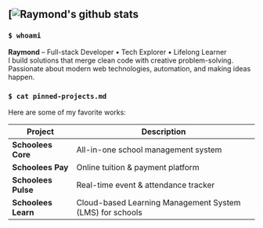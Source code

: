 [![Raymond's github stats](https://github-readme-stats.vercel.app/api?username=anuraghazra&show_icons=true&theme=graywhite)
---

### `$ whoami`
**Raymond** – Full-stack Developer • Tech Explorer • Lifelong Learner  
I build solutions that merge clean code with creative problem-solving.  
Passionate about modern web technologies, automation, and making ideas happen.

<!--
### `$ ls -l`
- 📎 [LinkedIn](https://www.linkedin.com/in/rpbaguio)  
- 📸 [Instagram](https://instagram.com/rpbaguio)  
- 📂 [Portfolio Website](#) _(Coming Soon)_
--->

### `$ cat pinned-projects.md`
Here are some of my favorite works:  

| Project | Description |
|---------|-------------|
| **Schoolees Core** | All-in-one school management system |
| **Schoolees Pay** | Online tuition & payment platform |
| **Schoolees Pulse** | Real-time event & attendance tracker |
| **Schoolees Learn** | Cloud-based Learning Management System (LMS) for schools |

<!--
Optional: GitHub Metrics
![Metrics](https://metrics.lecoq.io/rpbaguio?template=classic&base.repositories=0&base.metadata=0&stars=1&achievements=1&languages=1&languages.limit=8&languages.colors=github&languages.threshold=0%25&stars.limit=4&achievements.threshold=C&achievements.secrets=true&achievements.limit=0&config.timezone=Asia%2FManila)
-->

<!--
Optional: Top Languages
[![Top Langs](https://github-readme-stats.vercel.app/api/top-langs/?username=rpbaguio&layout=compact)](https://github.com/rpbaguio/github-readme-stats)
-->

<!--
**rpbaguio/rpbaguio** is a ✨ _special_ ✨ repository because its `README.md` appears on your GitHub profile.
-->
